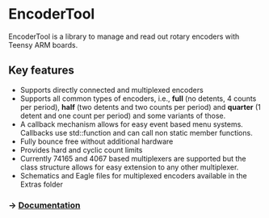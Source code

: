 # EncoderTool
EncoderTool is a library to manage and read out rotary encoders with Teensy ARM boards.

## Key features
* Supports directly connected and multiplexed encoders
* Supports all common types of encoders, i.e., **full** (no detents, 4 counts per period), **half** (two detents and two counts per period)  and **quarter** (1 detent and one count per period) and some variants of those. 
* A callback mechanism allows for easy event based menu systems. Callbacks use std::function and can call non static member functions.
* Fully bounce free without additional hardware
* Provides hard and cyclic count limits
* Currently 74165 and 4067 based multiplexers are supported but the class structure allows for easy extension to any other multiplexer.
* Schematics and Eagle files for multiplexed encoders available in the Extras folder

### -> [Documentation](https://github.com/luni64/EncoderTool/wiki)

